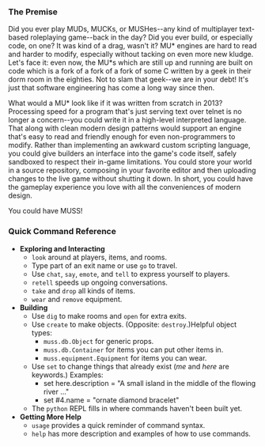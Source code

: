 ### The Premise ###
Did you ever play MUDs, MUCKs, or MUSHes--any kind of multiplayer text-based
roleplaying game--back in the day? Did you ever build, or especially code,
on one? It was kind of a drag, wasn't it? MU\* engines are hard to read and
harder to modify, especially without tacking on even more new kludge. Let's
face it: even now, the MU\*s which are still up and running are built on
code which is a fork of a fork of a fork of some C written by a geek in their
dorm room in the eighties. Not to slam that geek--we are in your debt! It's
just that software engineering has come a long way since then.

What would a MU\* look like if it was written from scratch in 2013? Processing
speed for a program that's just serving text over telnet is no longer
a concern--you could write it in a high-level interpreted language. That
along with clean modern design patterns would support an engine that's easy
to read and friendly enough for even non-programmers to modify. Rather than
implementing an awkward custom scripting language, you could give builders
an interface into the game's code itself, safely sandboxed to respect their
in-game limitations. You could store your world in a source repository,
composing in your favorite editor and then uploading changes to the live game
without shutting it down. In short, you could have the gameplay experience
you love with all the conveniences of modern design.

You could have MUSS!


### Quick Command Reference ###
 * **Exploring and Interacting**
   * `look` around at players, items, and rooms.
   * Type part of an exit name or use `go` to travel.
   * Use `chat`, `say`, `emote`, and `tell` to express yourself to players.
   * `retell` speeds up ongoing conversations.
   * `take` and `drop` all kinds of items.
   * `wear` and `remove` equipment.
 * **Building**
   * Use `dig` to make rooms and `open` for extra exits.
   * Use `create` to make objects. (Opposite: `destroy`.)Helpful object types:
     * `muss.db.Object` for generic props.
     * `muss.db.Container` for items you can put other items in.
     * `muss.equipment.Equipment` for items you can wear.
   * Use `set` to change things that already exist (*me* and *here* are
     keywords.) Examples:
     * set here.description = "A small island in the middle of the flowing
       river ..."
     * set #4.name = "ornate diamond bracelet"
   * The `python` REPL fills in where commands haven't been built yet.
 * **Getting More Help**
   * `usage` provides a quick reminder of command syntax.
   * `help` has more description and examples of how to use commands.
